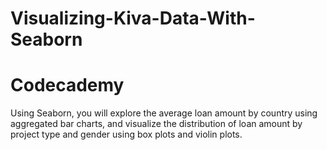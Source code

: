 # Visualizing-Kiva-Data-With-Seaborn
# Codecademy 
Using Seaborn, you will explore the average loan amount by country using aggregated bar charts, and visualize the distribution of loan amount by project type and gender using box plots and violin plots.
